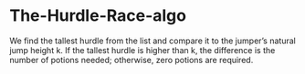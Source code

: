 # The-Hurdle-Race-algo
We find the tallest hurdle from the list and compare it to the jumper’s natural jump height k.
If the tallest hurdle is higher than k, the difference is the number of potions needed; otherwise, zero potions are required.
